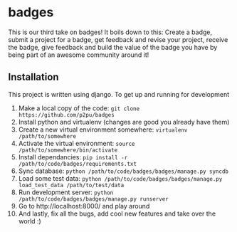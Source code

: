 badges
======

This is our third take on badges! It boils down to this: Create a badge, submit a project for a badge, get feedback and revise your project, receive the badge, give feedback and build the value of the badge you have by being part of an awesome community around it!

## Installation

This project is written using django. To get up and running for development

1. Make a local copy of the code: ```git clone https://github.com/p2pu/badges```
1. Install python and virtualenv (changes are good you already have them)
1. Create a new virtual environment somewhere: ```virtualenv /path/to/somewhere```
1. Activate the virtual environment: ```source /path/to/somewhere/bin/activate```
1. Install dependancies: ```pip install -r /path/to/code/badges/requirements.txt```
1. Sync database: ```python /path/to/code/badges/badges/manage.py syncdb```
1. Load some test data: ```python /path/to/code/badges/badges/manage.py load_test_data /path/to/test/data```
1. Run development server: ```python /path/to/code/badges/badges/manage.py runserver```
1. Go to http://localhost:8000/ and play around
1. And lastly, fix all the bugs, add cool new features and take over the world :)
